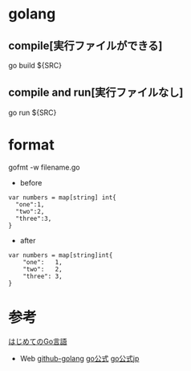 # golang

## compile[実行ファイルができる]

go build ${SRC}

## compile and run[実行ファイルなし]

go run ${SRC}

# format

gofmt -w filename.go

- before
```
var numbers = map[string] int{
  "one":1,
  "two":2,
  "three":3,
}
```

- after

```
var numbers = map[string]int{
	"one":   1,
	"two":   2,
	"three": 3,
}
```

# 参考

[はじめてのGo言語](https://www.kohgakusha.co.jp/books/detail/978-4-7775-1559-2)

- Web
[github-golang](https://github.com/golang)
[go公式](http://golang.org)
[go公式jp](http://golang.jp)
